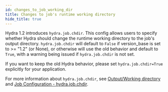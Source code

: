 ```yaml
---
id: changes_to_job_working_dir
title: Changes to job's runtime working directory
hide_title: true
---
```


Hydra 1.2 introduces `hydra.job.chdir`. This config allows users to specify whether Hydra should change the runtime working
directory to the job's output directory.
`hydra.job.chdir` will default to `False` if version_base is set to >= "1.2" (or None),
or otherwise will use the old behavior and default to `True`, with a warning being issued if `hydra.job.chdir` is not set.

If you want to keep the old Hydra behavior, please set `hydra.job.chdir=True` explicitly for your application.

For more information about `hydra.job.chdir`,
see [Output/Working directory](/tutorials/basic/running_your_app/3_working_directory.md#disable-changing-current-working-dir-to-jobs-output-dir)
and [Job Configuration - hydra.job.chdir](/configure_hydra/job.md#hydrajobchdir).
